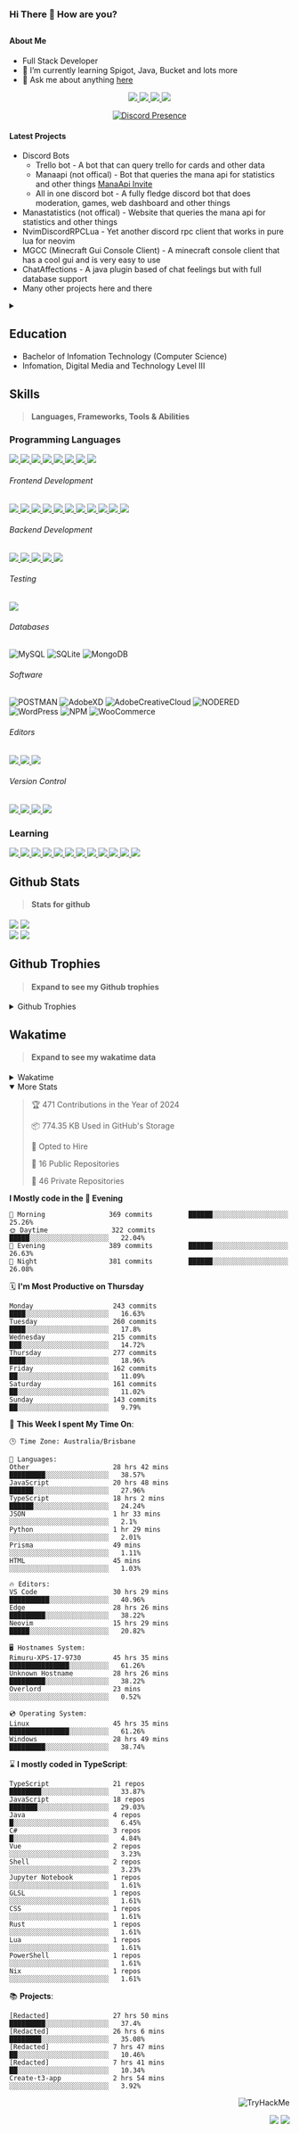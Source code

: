 ### Hi There 👋 How are you?

## <h4>About Me</h4>

- Full Stack Developer
- 🌱 I’m currently learning Spigot, Java, Bucket and lots more
- 💬 Ask me about anything [here](https://github.com/nick22985/nick22985/issues)

<p align="center">
	<a href="https://discordapp.com/users/221602145462386688">
		<img src="https://img.shields.io/badge/Discord-5865F2.svg?&style=for-the-badge&logo=Discord&logoColor=white"/>
	</a>
	<a href="https://www.youtube.com/channel/UChZvyaTJSq0PweGmTpjPjRw">
		<img src="https://img.shields.io/badge/YouTube-FF0000.svg?&style=for-the-badge&logo=YouTube&logoColor=white"/>
	</a>
	<a href="https://twitter.com/nick22985">
		<img src="https://img.shields.io/badge/Twitter-1DA1F2.svg?&style=for-the-badge&logo=Twitter&logoColor=white"/>
	</a>
	<a href="https://www.npmjs.com/~nick22985">
		<img src="https://img.shields.io/badge/npm-CB3837.svg?&style=for-the-badge&logo=NPM&logoColor=white"/>
	</a>
</p>

<p align="center">
	<a href="https://discord.com/users/221602145462386688" target="_blank" rel="nofollow">
		<img src="https://lanyard-profile-readme.vercel.app/api/221602145462386688?hideStatus=true&animated=true&hideDiscrim=true" alt="Discord Presence" align="center">
	</a>
</p>

#### Latest Projects

- Discord Bots
	- Trello bot - A bot that can query trello for cards and other data
	- Manaapi (not offical) - Bot that queries the mana api for statistics and other things [ManaApi Invite](https://discord.com/api/oauth2/authorize?client_id=701852927035310171&permissions=0&scope=bot%20applications.commands)
	- All in one discord bot - A fully fledge discord bot that does moderation, games, web dashboard and other things 
- Manastatistics (not offical) - Website that queries the mana api for statistics and other things
- NvimDiscordRPCLua - Yet another discord rpc client that works in pure lua for neovim 
- MGCC (Minecraft Gui Console Client) - A minecraft console client that has a cool gui and is very easy to use
- ChatAffections - A java plugin based of chat feelings but with full database support
- Many other projects here and there

<details>
	<summary></summary>
<p>Yes the names suck I have yet to come up with some cool names</p>
</details>


<h2>Education</h2>

> #### 
- Bachelor of Infomation Technology (Computer Science)
- Infomation, Digital Media and Technology Level III




<h2>Skills</h2>

> #### Languages, Frameworks, Tools & Abilities

<h3>Programming Languages</h3>
<a href="">
	<img src="https://img.shields.io/badge/JavaScript-323330.svg?&style=flat-square&logo=javascript&logoColor=%23F7DF1E"/>
</a>
<a href="">
	<img src="https://img.shields.io/badge/TYPESCRIPT-%23007ACC.svg?&style=flat-square&logo=typescript&logoColor=white"/>
</a>
<a href="">
	<img src="https://img.shields.io/badge/PYTHON-3776AB.svg?&style=flat-square&logo=python&logoColor=white"/>
</a>
<a href="">
	<img src="https://img.shields.io/badge/C-3776AB.svg?&style=flat-square&logo=C&logoColor=white"/>
</a>
<a href="">
	<img src="https://img.shields.io/badge/C%23-239120.svg?&style=flat-square&logo=C-Sharp&logoColor=white"/>
</a>
<a href="">
	<img src="https://img.shields.io/badge/.Net-512BD4.svg?&style=flat-square&logo=.NET&logoColor=white"/>
</a>
<a href="">
	<img src="https://img.shields.io/badge/JQUERY-0769AD.svg?&style=flat-square&logo=jquery&logoColor=white"/>
</a>	
<a href="">
	<img src="https://img.shields.io/badge/OpenJDK-5585A3?style=flat-square&logo=OpenJDK&logoColor=white"/>
</a>

<h6> Frontend Development </h6>
<a href="">
	<img src="https://img.shields.io/badge/React-61DAFB?style=flat-square&logo=react&logoColor=white"/>
</a>
<a href="">
	<img src="https://img.shields.io/badge/CSS3-%231572B6.svg?&style=flat-square&logo=css3&logoColor=white"/>
</a>
<a href="">
	<img src="https://img.shields.io/badge/HTML5-E34F26.svg?&style=flat-square&logo=html5&logoColor=white"/>
</a>
<a href="">
	<img src="https://img.shields.io/badge/Blazor-512BD4.svg?&style=flat-square&logo=Blazor&logoColor=white"/>
</a>
<a href="">
	<img src="https://img.shields.io/badge/Tailwind-06B6D4.svg?&style=flat-square&logo=tailwindcss&logoColor=white"/>
</a>
<a href="">
	<img src="https://img.shields.io/badge/Vue.js-4FC08D?style=flat-square&logo=Vue.js&logoColor=white"/>
</a>
<a href="">
	<img src="https://img.shields.io/badge/Vuetify-1867C0?style=flat-square&logo=vuetify"/>
</a>
<a href="">
	<img src="https://img.shields.io/badge/Bootstrap-7952B3?style=flat-square&logo=bootstrap&logoColor=white"/>
</a>
<a href="">
	<img src="https://img.shields.io/badge/Nextjs-000000?style=flat-square&logo=next.js&logoColor=white"/>
</a>
<a href="">
	<img src="https://img.shields.io/badge/Electron-47848F?style=flat-square&logo=electron&logoColor=white"/>
</a>
<a href="">
	<img src="https://img.shields.io/badge/Headless UI-47848F?style=flat-square&logo=headlessui&logoColor=white"/>
</a>

<h6> Backend Development </h6>
<a href="">
	<img src="https://img.shields.io/badge/NODEJS-339933.svg?&style=flat-square&logo=node.js&logoColor=white"/>
</a>
<a href="">
	<img src="https://img.shields.io/badge/NGINX-269539.svg?&style=flat-square&logo=nginx&logoColor=white"/>
</a>
<a href="">
	<img src="https://img.shields.io/badge/GRAPHQL-E10098.svg?&style=flat-square&logo=graphql&logoColor=white"/>
</a>
<a href="">
	<img src="https://img.shields.io/badge/express-000000?style=flat-square&logo=express&logoColor=white"/>
</a>
<a href="">
	<img src="https://img.shields.io/badge/NestJs-E0234E?style=flat-square&logo=nestjs&logoColor=white"/>
</a>

<h6>Testing</h6>
<a href="">
	<img src="https://img.shields.io/badge/cypress-17202C?style=flat-square&logo=cypress&logoColor=white"/>
</a>

<h6> Databases </h6>

![MySQL](https://img.shields.io/badge/MySQL-4479A1.svg?&style=flat-square&logo=mysql&logoColor=white)
![SQLite](https://img.shields.io/badge/SQLite-003B57.svg?&style=flat-square&logo=sqlite&logoColor=white)
![MongoDB](https://img.shields.io/badge/MONGODB-47A248.svg?&style=flat-square&logo=mongodb&logoColor=white)

<h6>Software</h6>

![POSTMAN](https://img.shields.io/badge/Postman-FF6C37.svg?&style=flat-square&logo=postman&logoColor=white)
![AdobeXD](https://img.shields.io/badge/Adobe%20XD-FF61F6.svg?&style=flat-square&logo=Adobe-XD&logoColor=black)
![AdobeCreativeCloud](https://img.shields.io/badge/Adobe%20Creative%20Cloud-DA1F26.svg?&style=flat-square&logo=Adobe-Creative-Cloud&logoColor=white)
![NODERED](https://img.shields.io/badge/node%20red-8F0000.svg?&style=flat-square&logo=node-red&logoColor=white)
![WordPress](https://img.shields.io/badge/Wordpress-21759B.svg?&style=flat-square&logo=wordpress&logoColor=white)
![NPM](https://img.shields.io/badge/npm-CB3837.svg?&style=flat-square&logo=npm&logoColor=white)
![WooCommerce](https://img.shields.io/badge/WooCommerce-96588A.svg?&style=flat-square&logo=WooCommerce&logoColor=white)

<h6> Editors </h6>
<a href="">
	<img src="https://img.shields.io/badge/VSCODE-007ACC.svg?&style=flat-square&logo=visual-studio-code"/>
</a>
<a href="">
	<img src="https://img.shields.io/badge/Visual%20Studio-5C2D91.svg?&style=flat-square&logo=visual-studio"/>
</a>
<a href="">
	<img src="https://img.shields.io/badge/INTELLIJ-000000.svg?&style=flat-square&logo=intellij-idea"/>
</a>

<h6>Version Control</h6>
<a href="">
	<img src="https://img.shields.io/badge/GITHUB-%23121011.svg?&style=flat-square&logo=github&logoColor=white"/>
</a>
<a href="">
	<img src="https://img.shields.io/badge/GITLAB-%23181717.svg?&style=flat-square&logo=gitlab&logoColor=white"/>
</a>
<a href="">
	<img src="https://img.shields.io/badge/GIT-%23F05033.svg?&style=flat-square&logo=git&logoColor=white"/>
</a>
<a href="">
	<img src="https://img.shields.io/badge/-BitBucket-darkblue?style=flat-square&logo=bitbucket"/>
</a>

<!-- <br><br><br><br>

![MicrosoftAzure](https://img.shields.io/badge/Microsoft%20Azure-232F7E?style=flat-square&logo=microsoft-azure)
![GoogleCloud](https://img.shields.io/badge/Google%20Cloud-black?style=flat-square&logo=google-cloud)
![DigitalOcean](https://img.shields.io/badge/-Digital%20Ocean-darkblue?style=flat-square&logo=digitalocean)
![Heroku](https://img.shields.io/badge/-Heroku-430098?style=flat-square&logo=heroku)
![RaspberryPi](https://img.shields.io/badge/-Raspberry%20Pi-C51A4A?style=flat-square&logo=Raspberry-Pi)
![LINUX](https://img.shields.io/badge/LINUX-FCC624?style=flat-square-square&logo=linux&logoColor=black) -->


<h3>Learning</h3>
<a href="">
	<img src="https://img.shields.io/badge/GITHUB%20ACTIONS-2088FF.svg?&style=flat-square&logo=github-actions&logoColor=white"/>
</a>	

<a href="">
	<img src="https://img.shields.io/badge/PHP-777BB4.svg?&style=flat-square&logo=php&logoColor=white"/>
</a>		
<a href="">
	<img src="https://img.shields.io/badge/DOCKER-2496ED.svg?&style=flat-square&logo=docker&logoColor=white"/>
</a>		
<a href="">
	<img src="https://img.shields.io/badge/webpack-8DD6F9?style=flat-square&logo=webpack&logoColor=white"/>
</a>
<a href="">
	<img src="https://img.shields.io/badge/redis-DC382D?style=flat-square&logo=redis&logoColor=white"/>
</a>
<a href="">
	<img src="https://img.shields.io/badge/neovim-57A143?style=flat-square&logo=neovim&logoColor=white"/>
</a>
<a href="">
	<img src="https://img.shields.io/badge/Angular-DD0031?style=flat-square&logo=angular&logoColor=white"/>
</a>
<a href="">
	<img src="https://img.shields.io/badge/NGINX-009639?style=flat-square&logo=nginx&logoColor=white"/>
</a>
<a href="">
	<img src="https://img.shields.io/badge/PlanetScale-000000?style=flat-square&logo=planetscale&logoColor=white"/>
</a>
<a href="">
	<img src="https://img.shields.io/badge/PostgreSQL-4169E1?style=flat-square&logo=postgresql&logoColor=white"/>
</a>
<a href="">
	<img src="https://img.shields.io/badge/lua-2C2D72?style=flat-square&logo=lua&logoColor=white"/>
</a>
<a href="">
	<img src="https://img.shields.io/badge/Rust-000000?style=flat-square&logo=rust&logoColor=white"/>
</a>

## Github Stats
> #### Stats for github
<img src="https://github-readme-stats.vercel.app/api?username=nick22985&count_private=true&show_icons=true&theme=github_dark"></img>
<img src="https://streak-stats.demolab.com/?user=Nick22985&theme=dark&hide_border=true"></img>
<br>
<img src="https://api.githubtrends.io/user/svg/nick22985/repos?time_range=one_year&include_private=True&loc_metric=changed&theme=dark"></img>
<img src="https://api.githubtrends.io/user/svg/nick22985/langs?time_range=one_year&use_percent=True&include_private=True&theme=dark"></img>
## Github Trophies
> #### Expand to see my Github trophies 
<details>
  <summary> 
    Github Trophies
  </summary>
  <p>
    <img src="https://github-profile-trophy.vercel.app/?username=nick22985&theme=algolia&column=4">
  </p>
  </details>
  
## Wakatime
> #### Expand to see my wakatime data
<details>
  <summary> 
   Wakatime
  </summary>
  <p>
	<img src="https://wakatime.com/share/@nick22985/e7a14e07-4d82-4eb2-a5eb-1c3cef708fe7.svg" height="400" width="600"></img>
	<img src="https://wakatime.com/share/@nick22985/ed1a7d86-01e3-4cf7-bd62-356413a3e91c.svg" height="400" width="600"></img>
</p>
 </details>

<details open="true">
<summary>More Stats</summary>

<!--START_SECTION:devStats-->
> 🏆 471 Contributions in the Year of 2024
>
> 📦 774.35 KB Used in GitHub's Storage
>
> 💼 Opted to Hire
>
> 📖 16 Public Repositories
>
> 🔐 46 Private Repositories

**I Mostly code in the 🌆 Evening**
```text
🌅 Morning                369 commits         ██████░░░░░░░░░░░░░░░░░░░   25.26%
🌞 Daytime                322 commits         █████░░░░░░░░░░░░░░░░░░░░   22.04%
🌆 Evening                389 commits         ██████░░░░░░░░░░░░░░░░░░░   26.63%
🌙 Night                  381 commits         ██████░░░░░░░░░░░░░░░░░░░   26.08%
```
🗓️ **I'm Most Productive on Thursday**
```text
Monday                    243 commits         ████░░░░░░░░░░░░░░░░░░░░░   16.63%
Tuesday                   260 commits         ████░░░░░░░░░░░░░░░░░░░░░   17.8%
Wednesday                 215 commits         ███░░░░░░░░░░░░░░░░░░░░░░   14.72%
Thursday                  277 commits         ████░░░░░░░░░░░░░░░░░░░░░   18.96%
Friday                    162 commits         ██░░░░░░░░░░░░░░░░░░░░░░░   11.09%
Saturday                  161 commits         ██░░░░░░░░░░░░░░░░░░░░░░░   11.02%
Sunday                    143 commits         ██░░░░░░░░░░░░░░░░░░░░░░░   9.79%
```
🚀 **This Week I spent My Time On**:
```text
🕒 Time Zone: Australia/Brisbane

💬 Languages:
Other                     28 hrs 42 mins      █████████░░░░░░░░░░░░░░░░   38.57%
JavaScript                20 hrs 48 mins      ██████░░░░░░░░░░░░░░░░░░░   27.96%
TypeScript                18 hrs 2 mins       ██████░░░░░░░░░░░░░░░░░░░   24.24%
JSON                      1 hr 33 mins        ░░░░░░░░░░░░░░░░░░░░░░░░░   2.1%
Python                    1 hr 29 mins        ░░░░░░░░░░░░░░░░░░░░░░░░░   2.01%
Prisma                    49 mins             ░░░░░░░░░░░░░░░░░░░░░░░░░   1.11%
HTML                      45 mins             ░░░░░░░░░░░░░░░░░░░░░░░░░   1.03%

🔥 Editors:
VS Code                   30 hrs 29 mins      ██████████░░░░░░░░░░░░░░░   40.96%
Edge                      28 hrs 26 mins      █████████░░░░░░░░░░░░░░░░   38.22%
Neovim                    15 hrs 29 mins      █████░░░░░░░░░░░░░░░░░░░░   20.82%

🖥️ Hostnames System:
Rimuru-XPS-17-9730        45 hrs 35 mins      ███████████████░░░░░░░░░░   61.26%
Unknown Hostname          28 hrs 26 mins      █████████░░░░░░░░░░░░░░░░   38.22%
Overlord                  23 mins             ░░░░░░░░░░░░░░░░░░░░░░░░░   0.52%

💿 Operating System:
Linux                     45 hrs 35 mins      ███████████████░░░░░░░░░░   61.26%
Windows                   28 hrs 49 mins      █████████░░░░░░░░░░░░░░░░   38.74%
```
⌛ **I mostly coded in TypeScript**:
```text
TypeScript                21 repos            ████████░░░░░░░░░░░░░░░░░   33.87%
JavaScript                18 repos            ███████░░░░░░░░░░░░░░░░░░   29.03%
Java                      4 repos             █░░░░░░░░░░░░░░░░░░░░░░░░   6.45%
C#                        3 repos             █░░░░░░░░░░░░░░░░░░░░░░░░   4.84%
Vue                       2 repos             ░░░░░░░░░░░░░░░░░░░░░░░░░   3.23%
Shell                     2 repos             ░░░░░░░░░░░░░░░░░░░░░░░░░   3.23%
Jupyter Notebook          1 repos             ░░░░░░░░░░░░░░░░░░░░░░░░░   1.61%
GLSL                      1 repos             ░░░░░░░░░░░░░░░░░░░░░░░░░   1.61%
CSS                       1 repos             ░░░░░░░░░░░░░░░░░░░░░░░░░   1.61%
Rust                      1 repos             ░░░░░░░░░░░░░░░░░░░░░░░░░   1.61%
Lua                       1 repos             ░░░░░░░░░░░░░░░░░░░░░░░░░   1.61%
PowerShell                1 repos             ░░░░░░░░░░░░░░░░░░░░░░░░░   1.61%
Nix                       1 repos             ░░░░░░░░░░░░░░░░░░░░░░░░░   1.61%
```
📚 **Projects**:
```text
[Redacted]                27 hrs 50 mins      █████████░░░░░░░░░░░░░░░░   37.4%
[Redacted]                26 hrs 6 mins       ████████░░░░░░░░░░░░░░░░░   35.08%
[Redacted]                7 hrs 47 mins       ██░░░░░░░░░░░░░░░░░░░░░░░   10.46%
[Redacted]                7 hrs 41 mins       ██░░░░░░░░░░░░░░░░░░░░░░░   10.34%
Create-t3-app             2 hrs 54 mins       ░░░░░░░░░░░░░░░░░░░░░░░░░   3.92%
```
<!--END_SECTION:devStats-->
</details>
<p align="right">
    <img src="https://tryhackme-badges.s3.amazonaws.com/nick22985.png" alt="TryHackMe">
</p>
<p align="right">
    <img src="https://www.codewars.com/users/nick22985/badges/micro"/>
    <img src="https://wakatime.com/badge/user/06ef56ec-e763-432c-a1cc-83e10de5b5a3.svg"/>
</p>
